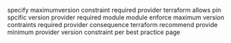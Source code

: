 specify maximumversion constraint required provider terraform allows pin spcific version provider required module module enforce maximum version contraints required provider consequence terraform recommend provide minimum provider version constraint per best practice page
